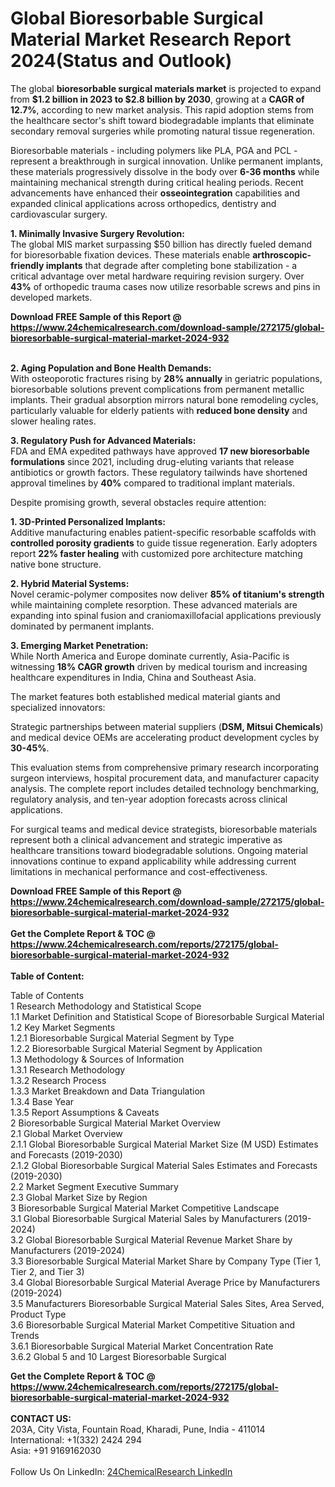 <h1>Global Bioresorbable Surgical Material Market Research Report 2024(Status and Outlook)</h1><p>The global <strong>bioresorbable surgical materials market</strong> is projected to expand from <strong>$1.2 billion in 2023 to $2.8 billion by 2030</strong>, growing at a <strong>CAGR of 12.7%</strong>, according to new market analysis. This rapid adoption stems from the healthcare sector's shift toward biodegradable implants that eliminate secondary removal surgeries while promoting natural tissue regeneration.</p><p>Bioresorbable materials - including polymers like PLA, PGA and PCL - represent a breakthrough in surgical innovation. Unlike permanent implants, these materials progressively dissolve in the body over <strong>6-36 months</strong> while maintaining mechanical strength during critical healing periods. Recent advancements have enhanced their <strong>osseointegration</strong> capabilities and expanded clinical applications across orthopedics, dentistry and cardiovascular surgery.</p><p><strong>1. Minimally Invasive Surgery Revolution:</strong><br>
The global MIS market surpassing $50 billion has directly fueled demand for bioresorbable fixation devices. These materials enable <strong>arthroscopic-friendly implants</strong> that degrade after completing bone stabilization - a critical advantage over metal hardware requiring revision surgery. Over <strong>43%</strong> of orthopedic trauma cases now utilize resorbable screws and pins in developed markets.</p><div><b>Download FREE Sample of this Report @ 
            <a href="https://www.24chemicalresearch.com/download-sample/272175/global-bioresorbable-surgical-material-market-2024-932">
            https://www.24chemicalresearch.com/download-sample/272175/global-bioresorbable-surgical-material-market-2024-932</a></b></div><br><p><strong>2. Aging Population and Bone Health Demands:</strong><br>
With osteoporotic fractures rising by <strong>28% annually</strong> in geriatric populations, bioresorbable solutions prevent complications from permanent metallic implants. Their gradual absorption mirrors natural bone remodeling cycles, particularly valuable for elderly patients with <strong>reduced bone density</strong> and slower healing rates.</p><p><strong>3. Regulatory Push for Advanced Materials:</strong><br>
FDA and EMA expedited pathways have approved <strong>17 new bioresorbable formulations</strong> since 2021, including drug-eluting variants that release antibiotics or growth factors. These regulatory tailwinds have shortened approval timelines by <strong>40%</strong> compared to traditional implant materials.</p><p>Despite promising growth, several obstacles require attention:</p><p><strong>1. 3D-Printed Personalized Implants:</strong><br>
Additive manufacturing enables patient-specific resorbable scaffolds with <strong>controlled porosity gradients</strong> to guide tissue regeneration. Early adopters report <strong>22% faster healing</strong> with customized pore architecture matching native bone structure.</p><p><strong>2. Hybrid Material Systems:</strong><br>
Novel ceramic-polymer composites now deliver <strong>85% of titanium's strength</strong> while maintaining complete resorption. These advanced materials are expanding into spinal fusion and craniomaxillofacial applications previously dominated by permanent implants.</p><p><strong>3. Emerging Market Penetration:</strong><br>
While North America and Europe dominate currently, Asia-Pacific is witnessing <strong>18% CAGR growth</strong> driven by medical tourism and increasing healthcare expenditures in India, China and Southeast Asia.</p><p>The market features both established medical material giants and specialized innovators:</p><p>Strategic partnerships between material suppliers (<strong>DSM, Mitsui Chemicals</strong>) and medical device OEMs are accelerating product development cycles by <strong>30-45%</strong>.</p><p>This evaluation stems from comprehensive primary research incorporating surgeon interviews, hospital procurement data, and manufacturer capacity analysis. The complete report includes detailed technology benchmarking, regulatory analysis, and ten-year adoption forecasts across clinical applications.</p><p>For surgical teams and medical device strategists, bioresorbable materials represent both a clinical advancement and strategic imperative as healthcare transitions toward biodegradable solutions. Ongoing material innovations continue to expand applicability while addressing current limitations in mechanical performance and cost-effectiveness.</p><div><b>Download FREE Sample of this Report @ 
            <a href="https://www.24chemicalresearch.com/download-sample/272175/global-bioresorbable-surgical-material-market-2024-932">
            https://www.24chemicalresearch.com/download-sample/272175/global-bioresorbable-surgical-material-market-2024-932</a></b></div><br><div><b>Get the Complete Report & TOC @ 
            <a href="https://www.24chemicalresearch.com/reports/272175/global-bioresorbable-surgical-material-market-2024-932">
            https://www.24chemicalresearch.com/reports/272175/global-bioresorbable-surgical-material-market-2024-932</a></b></div><br>
            <b>Table of Content:</b><p>Table of Contents<br />
1 Research Methodology and Statistical Scope<br />
1.1 Market Definition and Statistical Scope of Bioresorbable Surgical Material<br />
1.2 Key Market Segments<br />
1.2.1 Bioresorbable Surgical Material Segment by Type<br />
1.2.2 Bioresorbable Surgical Material Segment by Application<br />
1.3 Methodology & Sources of Information<br />
1.3.1 Research Methodology<br />
1.3.2 Research Process<br />
1.3.3 Market Breakdown and Data Triangulation<br />
1.3.4 Base Year<br />
1.3.5 Report Assumptions & Caveats<br />
2 Bioresorbable Surgical Material Market Overview<br />
2.1 Global Market Overview<br />
2.1.1 Global Bioresorbable Surgical Material Market Size (M USD) Estimates and Forecasts (2019-2030)<br />
2.1.2 Global Bioresorbable Surgical Material Sales Estimates and Forecasts (2019-2030)<br />
2.2 Market Segment Executive Summary<br />
2.3 Global Market Size by Region<br />
3 Bioresorbable Surgical Material Market Competitive Landscape<br />
3.1 Global Bioresorbable Surgical Material Sales by Manufacturers (2019-2024)<br />
3.2 Global Bioresorbable Surgical Material Revenue Market Share by Manufacturers (2019-2024)<br />
3.3 Bioresorbable Surgical Material Market Share by Company Type (Tier 1, Tier 2, and Tier 3)<br />
3.4 Global Bioresorbable Surgical Material Average Price by Manufacturers (2019-2024)<br />
3.5 Manufacturers Bioresorbable Surgical Material Sales Sites, Area Served, Product Type<br />
3.6 Bioresorbable Surgical Material Market Competitive Situation and Trends<br />
3.6.1 Bioresorbable Surgical Material Market Concentration Rate<br />
3.6.2 Global 5 and 10 Largest Bioresorbable Surgical </p><div><b>Get the Complete Report & TOC @ 
            <a href="https://www.24chemicalresearch.com/reports/272175/global-bioresorbable-surgical-material-market-2024-932">
            https://www.24chemicalresearch.com/reports/272175/global-bioresorbable-surgical-material-market-2024-932</a></b></div><br><b>CONTACT US:</b><br>
            203A, City Vista, Fountain Road, Kharadi, Pune, India - 411014<br>
            International: +1(332) 2424 294<br>
            Asia: +91 9169162030 <br><br>
            Follow Us On LinkedIn: <a href="https://www.linkedin.com/company/24chemicalresearch/">24ChemicalResearch LinkedIn</a>